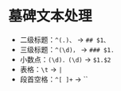 # 墓碑文本处理

- 二级标题：`^(.)、` -> `## $1、`
- 三级标题：`^(\d)，` -> `### $1. `
- 小数点：`(\d)．(\d)` -> `$1.$2`
- 表格：`\t` -> ` | `
- 段首空格：`^[ ]+` -> ``
